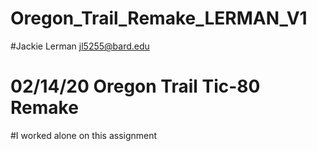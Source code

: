 # Oregon_Trail_Remake_LERMAN_V1
#Jackie Lerman <jl5255@bard.edu>
# 02/14/20 Oregon Trail Tic-80 Remake 
#I worked alone on this assignment 

